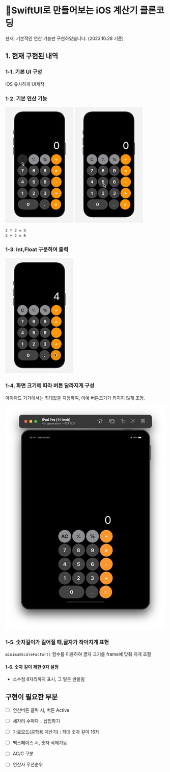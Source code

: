 # 📱SwiftUI로 만들어보는 iOS 계산기 클론코딩


현재, 기본적인 연산 기능만 구현하였습니다. (2023.10.28 기준)


## 1. 현재 구현된 내역

### 1-1. 기본 UI 구성

iOS 유사하게 UI제작

### 1-2. 기본 연산 기능

![](/demo/calc-basic.gif)
![](/demo/calc-percent.gif)
```
2 * 2 = 4
4 + 2 = 6 
``` 

### 1-3. Int,Float 구분하여 출력
![](/demo/calc-double.gif)


### 1-4. 화면 크기에 따라 버튼 달라지게 구성

아이패드 기기에서는 최대값을 지정하여, 아예 버튼크기가 커지지 않게 조정.

![아이패드](/demo/ipad-calc.png)

### 1-5. 숫자길이가 길어질 때,글자가 작아지게 표현
 
`minimumScaleFactor()` 함수를 이용하여 글자 크기를 frame에 맞춰 지게 조절 

#### 1-6. 숫자 길이 제한 9자 설정

- 소수점 8자리까지 표시, 그 밑은 반올림
 




## 구현이 필요한 부분

- [ ] 연산버튼 클릭 시, 버튼 Active
- [ ] 세자리 수마다 `,` 삽입하기 
- [ ] 가로모드(공학용 계산기) : 최대 숫자 길이 16자 
- [ ] 백스페이스 시, 숫자 삭제가능
- [ ] AC/C 구분 
- [ ] 연산자 우선순위

